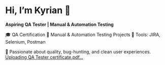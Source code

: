 # Hi, I’m Kyrian 👋 
**Aspiring QA Tester | Manual & Automation Testing**

🎓 QA Certification 
🧪 Manual & Automation Testing Projects 
🔧 Tools: JIRA, Selenium, Postman

🚀 Passionate about quality, bug-hunting, and clean user experiences.
[Uploading QA Tester certificate.pdf…]()
